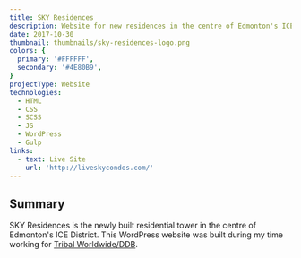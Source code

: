 ```yaml
---
title: SKY Residences
description: Website for new residences in the centre of Edmonton's ICE District.
date: 2017-10-30
thumbnail: thumbnails/sky-residences-logo.png
colors: {
  primary: '#FFFFFF',
  secondary: '#4E80B9',
}
projectType: Website
technologies:
  - HTML
  - CSS
  - SCSS
  - JS
  - WordPress
  - Gulp
links:
  - text: Live Site
    url: 'http://liveskycondos.com/'
---
```


## Summary
SKY Residences is the newly built residential tower in the centre of Edmonton's ICE District. This WordPress website was built during my time working for [Tribal Worldwide/DDB](https://tribalworldwide.ca/).
